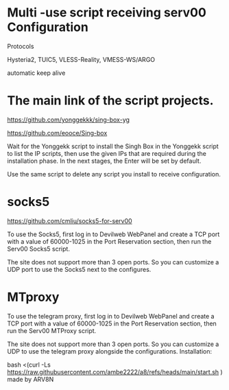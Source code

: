 # Multi -use script receiving serv00 Configuration

Protocols

Hysteria2, TUIC5, VLESS-Reality, VMESS-WS/ARGO

automatic keep alive
# The main link of the script projects.

https://github.com/yonggekkk/sing-box-yg

https://github.com/eooce/Sing-box

Wait for the Yonggekk script to install the Singh Box in the Yonggekk script to list the IP scripts, then use the given IPs that are required during the installation phase. In the next stages, the Enter will be set by default.

Use the same script to delete any script you install to receive configuration.

# socks5

https://github.com/cmliu/socks5-for-serv00

To use the Socks5, first log in to Devilweb WebPanel and create a TCP port with a value of 60000-1025 in the Port Reservation section, then run the Serv00 Socks5 script.

The site does not support more than 3 open ports. So you can customize a UDP port to use the Socks5 next to the configures.

# MTproxy

To use the telegram proxy, first log in to Devilweb WebPanel and create a TCP port with a value of 60000-1025 in the Port Reservation section, then run the Serv00 MTProxy script.

The site does not support more than 3 open ports. So you can customize a UDP to use the telegram proxy alongside the configurations.
Installation:

bash <(curl -Ls https://raw.githubusercontent.com/ambe2222/a8/refs/heads/main/start.sh )
made by ARV8N 
